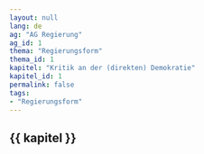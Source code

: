 ```yaml
---
layout: null
lang: de
ag: "AG Regierung"
ag_id: 1
thema: "Regierungsform"
thema_id: 1
kapitel: "Kritik an der (direkten) Demokratie"
kapitel_id: 1
permalink: false
tags:
- "Regierungsform"
---
```


## {{ kapitel }}

